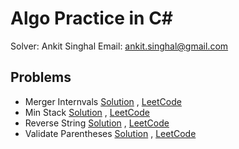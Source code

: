 # Algo Practice in C#

Solver: Ankit Singhal
Email: ankit.singhal@gmail.com

## Problems
- Merger Internvals [Solution](algos/Problems/MergeIntervals.cs) , [LeetCode](https://leetcode.com/problems/merge-intervals/)
- Min Stack [Solution](algos/Problems/MinStack.cs) , [LeetCode](https://leetcode.com/problems/min-stack/)
- Reverse String [Solution](algos/Problems/ReverseString.cs) , [LeetCode](https://leetcode.com/problems/reverse-string/)
- Validate Parentheses [Solution](algos/Problems/ValidateParentheses.cs) , [LeetCode](https://leetcode.com/problems/valid-parentheses/)
